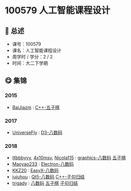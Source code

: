 # 100579 人工智能课程设计

## :rocket: 总述

* 课号：100579
* 课名：人工智能课程设计
* 周学时 / 学分：2 / 2
* 时间：大二下学期

## :yum: 集锦

### 2015

* [BaiJiazm](https://github.com/BaiJiazm) : [C++-五子棋](https://github.com/BaiJiazm/AI-Gomoku)

### 2017

* [UniverseFly](https://github.com/UniverseFly) : [D3-八数码](https://github.com/UniverseFly/EightPuzzleJS)

### 2018

* [lllbbbyyy](https://github.com/lllbbbyyy), [4x10msv](https://github.com/4x10msv), [Nicola115](https://github.com/Nicola115) : [graphics-八数码](https://github.com/lllbbbyyy/something-unintelligent) [五子棋](https://github.com/lllbbbyyy/Gobang)
* [Maoyao233](https://github.com/Maoyao233) : [Electron-八数码](https://github.com/Maoyao233/8puzzle)
* [KKZ20](https://github.com/KKZ20) : [EasyX-八数码](https://github.com/KKZ20/Eight_puzzle)
* [jujuhou](https://github.com/jujuhou) : [Qt5-八数码](https://github.com/jujuhou/Qt5-eight-digital-problem-A) [C++-子句归结](https://github.com/jujuhou/horn-resolution)
* [trigady](https://github.com/trigady) : [八数码](https://github.com/trigady/Tongji-artificial-intelligence-Eight-Puzzle-Problem-) [五子棋](https://github.com/trigady/Tongji-artificial-intelligence-Gobang) [子句归结](https://github.com/trigady/Tongji-artificial-intelligence-Clause-resolution)

